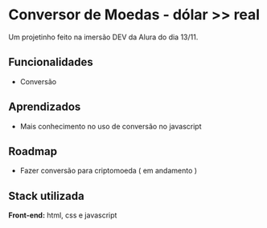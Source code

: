 # Conversor de Moedas - dólar >> real


Um projetinho feito na imersão DEV da Alura do dia 13/11. 



## Funcionalidades

- Conversão


## Aprendizados

- Mais conhecimento no uso de conversão no javascript

## Roadmap

- Fazer conversão para criptomoeda ( em andamento )




## Stack utilizada

**Front-end:** html, css e javascript

